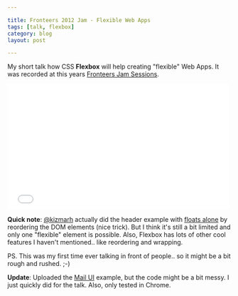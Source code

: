 ```yaml
---

title: Fronteers 2012 Jam - Flexible Web Apps
tags: [talk, flexbox]
category: blog
layout: post

---
```


My short talk how CSS __Flexbox__ will help creating "flexible" Web Apps. It was recorded at this years [Fronteers Jam Sessions](https://vimeo.com/channels/fronteers12).

<iframe src="//player.vimeo.com/video/51897013?title=0&amp;byline=0&amp;portrait=0" width="500" height="281" frameborder="0" webkitallowfullscreen mozallowfullscreen allowfullscreen></iframe>


__Quick note__: [@kizmarh](https://twitter.com/kizmarh) actually did the header example with [floats alone](http://dabblet.com/gist/3832571) by reordering the DOM elements (nice trick). But I think it's still a bit limited and only one "flexible" element is possible. Also, Flexbox has lots of other cool features I haven't mentioned.. like reordering and wrapping.

PS. This was my first time ever talking in front of people.. so it might be a bit rough and rushed. ;-)

__Update__: Uploaded the [Mail UI](http://archive.simurai.com/lab/flapps/mail/) example, but the code might be a bit messy. I just quickly did for the talk. Also, only tested in Chrome.